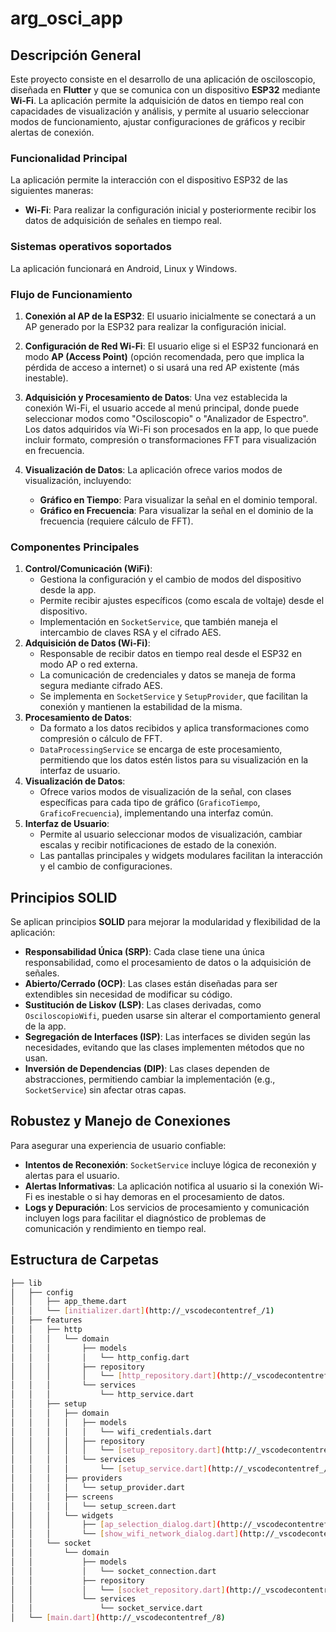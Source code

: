 # arg_osci_app

## Descripción General

Este proyecto consiste en el desarrollo de una aplicación de osciloscopio, diseñada en **Flutter** y que se comunica con un dispositivo **ESP32** mediante **Wi-Fi**. La aplicación permite la adquisición de datos en tiempo real con capacidades de visualización y análisis, y permite al usuario seleccionar modos de funcionamiento, ajustar configuraciones de gráficos y recibir alertas de conexión.

### Funcionalidad Principal

La aplicación permite la interacción con el dispositivo ESP32 de las siguientes maneras:
- **Wi-Fi**: Para realizar la configuración inicial y posteriormente recibir los datos de adquisición de señales en tiempo real.

### Sistemas operativos soportados

La aplicación funcionará en Android, Linux y Windows.

### Flujo de Funcionamiento

1. **Conexión al AP de la ESP32**: El usuario inicialmente se conectará a un AP generado por la ESP32 para realizar la configuración inicial.
2. **Configuración de Red Wi-Fi**: El usuario elige si el ESP32 funcionará en modo **AP (Access Point)** (opción recomendada, pero que implica la pérdida de acceso a internet) o si usará una red AP existente (más inestable). 

3. **Adquisición y Procesamiento de Datos**: Una vez establecida la conexión Wi-Fi, el usuario accede al menú principal, donde puede seleccionar modos como "Osciloscopio" o "Analizador de Espectro". Los datos adquiridos vía Wi-Fi son procesados en la app, lo que puede incluir formato, compresión o transformaciones FFT para visualización en frecuencia.
4. **Visualización de Datos**: La aplicación ofrece varios modos de visualización, incluyendo:
    - **Gráfico en Tiempo**: Para visualizar la señal en el dominio temporal.
    - **Gráfico en Frecuencia**: Para visualizar la señal en el dominio de la frecuencia (requiere cálculo de FFT).

### Componentes Principales

1. **Control/Comunicación (WiFi)**:
    - Gestiona la configuración y el cambio de modos del dispositivo desde la app.
    - Permite recibir ajustes específicos (como escala de voltaje) desde el dispositivo.
    - Implementación en `SocketService`, que también maneja el intercambio de claves RSA y el cifrado AES.
2. **Adquisición de Datos (Wi-Fi)**:
    - Responsable de recibir datos en tiempo real desde el ESP32 en modo AP o red externa.
    - La comunicación de credenciales y datos se maneja de forma segura mediante cifrado AES.
    - Se implementa en `SocketService` y `SetupProvider`, que facilitan la conexión y mantienen la estabilidad de la misma.
3. **Procesamiento de Datos**:
    - Da formato a los datos recibidos y aplica transformaciones como compresión o cálculo de FFT.
    - `DataProcessingService` se encarga de este procesamiento, permitiendo que los datos estén listos para su visualización en la interfaz de usuario.
4. **Visualización de Datos**:
    - Ofrece varios modos de visualización de la señal, con clases específicas para cada tipo de gráfico (`GraficoTiempo`, `GraficoFrecuencia`), implementando una interfaz común.
5. **Interfaz de Usuario**:
    - Permite al usuario seleccionar modos de visualización, cambiar escalas y recibir notificaciones de estado de la conexión.
    - Las pantallas principales y widgets modulares facilitan la interacción y el cambio de configuraciones.

## Principios SOLID

Se aplican principios **SOLID** para mejorar la modularidad y flexibilidad de la aplicación:
- **Responsabilidad Única (SRP)**: Cada clase tiene una única responsabilidad, como el procesamiento de datos o la adquisición de señales.
- **Abierto/Cerrado (OCP)**: Las clases están diseñadas para ser extendibles sin necesidad de modificar su código.
- **Sustitución de Liskov (LSP)**: Las clases derivadas, como `OsciloscopioWifi`, pueden usarse sin alterar el comportamiento general de la app.
- **Segregación de Interfaces (ISP)**: Las interfaces se dividen según las necesidades, evitando que las clases implementen métodos que no usan.
- **Inversión de Dependencias (DIP)**: Las clases dependen de abstracciones, permitiendo cambiar la implementación (e.g., `SocketService`) sin afectar otras capas.

## Robustez y Manejo de Conexiones

Para asegurar una experiencia de usuario confiable:
- **Intentos de Reconexión**: `SocketService` incluye lógica de reconexión y alertas para el usuario.
- **Alertas Informativas**: La aplicación notifica al usuario si la conexión Wi-Fi es inestable o si hay demoras en el procesamiento de datos.
- **Logs y Depuración**: Los servicios de procesamiento y comunicación incluyen logs para facilitar el diagnóstico de problemas de comunicación y rendimiento en tiempo real.

## Estructura de Carpetas

```bash
├── lib
│   ├── config
│   │   ├── app_theme.dart
│   │   └── [initializer.dart](http://_vscodecontentref_/1)
│   ├── features
│   │   ├── http
│   │   │   └── domain
│   │   │       ├── models
│   │   │       │   └── http_config.dart
│   │   │       ├── repository
│   │   │       │   └── [http_repository.dart](http://_vscodecontentref_/2)
│   │   │       └── services
│   │   │           └── http_service.dart
│   │   ├── setup
│   │   │   ├── domain
│   │   │   │   ├── models
│   │   │   │   │   └── wifi_credentials.dart
│   │   │   │   ├── repository
│   │   │   │   │   └── [setup_repository.dart](http://_vscodecontentref_/3)
│   │   │   │   └── services
│   │   │   │       └── [setup_service.dart](http://_vscodecontentref_/4)
│   │   │   ├── providers
│   │   │   │   └── setup_provider.dart
│   │   │   ├── screens
│   │   │   │   └── setup_screen.dart
│   │   │   └── widgets
│   │   │       ├── [ap_selection_dialog.dart](http://_vscodecontentref_/5)
│   │   │       └── [show_wifi_network_dialog.dart](http://_vscodecontentref_/6)
│   │   └── socket
│   │       └── domain
│   │           ├── models
│   │           │   └── socket_connection.dart
│   │           ├── repository
│   │           │   └── [socket_repository.dart](http://_vscodecontentref_/7)
│   │           └── services
│   │               └── socket_service.dart
│   └── [main.dart](http://_vscodecontentref_/8)